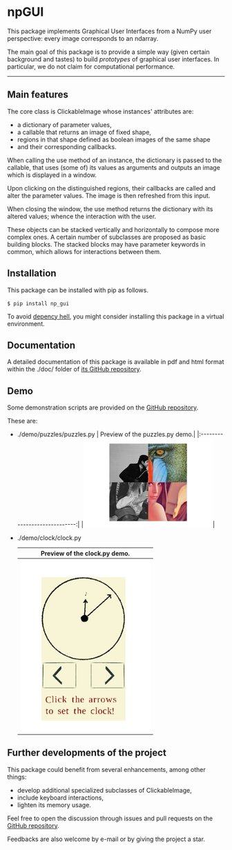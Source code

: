 # npGUI

This package implements Graphical User Interfaces from a NumPy user
perspective: every image corresponds to an ndarray.

The main goal of this package is to provide a 
simple way (given certain background and tastes) to build *prototypes* of graphical user interfaces.
In particular, we do not claim for computational performance.

---
## Main features
The core class is
ClickableImage whose instances' attributes are: 


* a dictionary of parameter values,
* a callable that returns an image of fixed shape,
* regions in that shape defined as boolean images of the same shape 
* and their corresponding callbacks.

When calling the use method of an instance,
the dictionary is passed to the callable, that uses (some of) its values
as arguments and outputs an image which is displayed in a window.

Upon clicking on the distinguished regions, their callbacks are called
and alter the parameter values. The image is then refreshed from this 
input.

When closing the window, the use method returns the dictionary with
its altered values; whence the interaction with the user.

These objects can be stacked vertically and horizontally to compose more
complex ones. A certain number of subclasses are proposed as basic 
building blocks. The stacked blocks may have parameter keywords in common,
which allows for interactions between them.

## Installation
This package can be installed with pip as follows.

```
$ pip install np_gui
```

To avoid [depency hell](https://en.wikipedia.org/wiki/Dependency_hell), you might consider installing this package in a virtual environment.

## Documentation

A detailed documentation of this package is available in pdf and html
format within the ./doc/ folder of [its GitHub repository](https://github.com/completementgaga/npGUI).

## Demo

Some demonstration scripts are provided on the [GitHub repository](https://github.com/completementgaga/npGUI).

These are:
* ./demo/puzzles/puzzles.py 
    | Preview of the puzzles.py demo.|
    |:-----------------------------:|
    |<img src="./screenshots/puzzles_screenshot.png"  width="300em" title="clock.py preview">|

* ./demo/clock/clock.py

    | Preview of the clock.py demo.|
    |:-----------------------------:|
    |<img src="./screenshots/clock_screenshot.png"  width="300em" title="clock.py preview">|

## Further developments of the project
This package could benefit from several enhancements, among other things:
 
 * develop additional specialized subclasses of ClickableImage,
 * include keyboard interactions,
 * lighten its memory usage.

Feel free to open the discussion through issues and pull requests on the [GitHub repository](https://github.com/completementgaga/npGUI).

Feedbacks are also welcome by e-mail or by giving the project a star.















